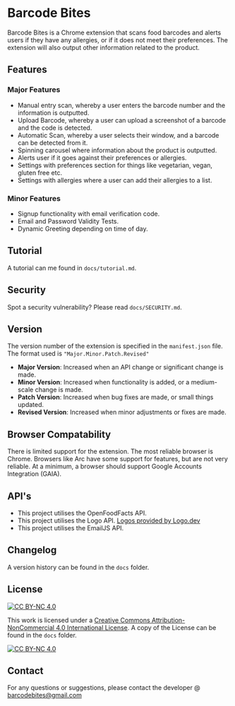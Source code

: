 # Barcode Bites

Barcode Bites is a Chrome extension that scans food barcodes and alerts users if they have any allergies, or if it does not meet their preferences. The extension will also output other information related to the product.

## Features

### Major Features

- Manual entry scan, whereby a user enters the barcode number and the information is outputted.
- Upload Barcode, whereby a user can upload a screenshot of a barcode and the code is detected.
- Automatic Scan, whereby a user selects their window, and a barcode can be detected from it.
- Spinning carousel where information about the product is outputted.
- Alerts user if it goes against their preferences or allergies.
- Settings with preferences section for things like vegetarian, vegan, gluten free etc.
- Settings with allergies where a user can add their allergies to a list.

### Minor Features
- Signup functionality with email verification code.
- Email and Password Validity Tests.
- Dynamic Greeting depending on time of day.

## Tutorial
A tutorial can me found in `docs/tutorial.md`.

## Security
Spot a security vulnerability? Please read `docs/SECURITY.md`.

## Version

The version number of the extension is specified in the `manifest.json` file. The format used is `"Major.Minor.Patch.Revised"`

- **Major Version**: Increased when an API change or significant change is made.
- **Minor Version**: Increased when functionality is added, or a medium-scale change is made.
- **Patch Version**: Increased when bug fixes are made, or small things updated.
- **Revised Version**: Increased when minor adjustments or fixes are made.

## Browser Compatability

There is limited support for the extension. The most reliable browser is Chrome. Browsers like Arc have some support for features, but are not very reliable. At a minimum, a browser should support Google Accounts Integration (GAIA).

## API's

- This project utilises the OpenFoodFacts API.
- This project utilises the Logo API. <a href="https://logo.dev" alt="Logo API">Logos provided by Logo.dev</a>
- This project utilises the EmailJS API.

## Changelog

A version history can be found in the `docs` folder.

## License

[![CC BY-NC 4.0][cc-by-nc-shield]][cc-by-nc]

This work is licensed under a
[Creative Commons Attribution-NonCommercial 4.0 International License][cc-by-nc]. A copy of the License can be found in the `docs` folder.

[![CC BY-NC 4.0][cc-by-nc-image]][cc-by-nc]

[cc-by-nc]: https://creativecommons.org/licenses/by-nc/4.0/
[cc-by-nc-image]: https://licensebuttons.net/l/by-nc/4.0/88x31.png
[cc-by-nc-shield]: https://img.shields.io/badge/License-CC%20BY--NC%204.0-lightgrey.svg

## Contact

For any questions or suggestions, please contact the developer @ barcodebites@gmail.com
